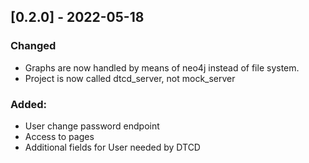 ## [0.2.0] - 2022-05-18
### Changed
- Graphs are now handled by means of neo4j instead of file system.
- Project is now called dtcd_server, not mock_server

### Added:
- User change password endpoint
- Access to pages
- Additional fields for User needed by DTCD